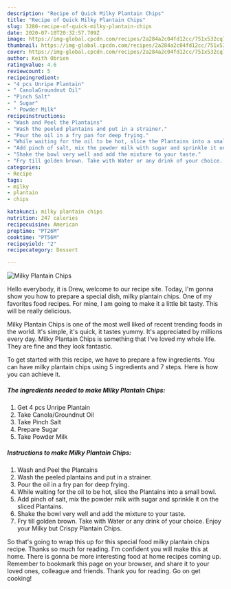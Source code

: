 ```yaml
---
description: "Recipe of Quick Milky Plantain Chips"
title: "Recipe of Quick Milky Plantain Chips"
slug: 3280-recipe-of-quick-milky-plantain-chips
date: 2020-07-10T20:32:57.709Z
image: https://img-global.cpcdn.com/recipes/2a284a2c04fd12cc/751x532cq70/milky-plantain-chips-recipe-main-photo.jpg
thumbnail: https://img-global.cpcdn.com/recipes/2a284a2c04fd12cc/751x532cq70/milky-plantain-chips-recipe-main-photo.jpg
cover: https://img-global.cpcdn.com/recipes/2a284a2c04fd12cc/751x532cq70/milky-plantain-chips-recipe-main-photo.jpg
author: Keith Obrien
ratingvalue: 4.6
reviewcount: 5
recipeingredient:
- "4 pcs Unripe Plantain"
- " CanolaGroundnut Oil"
- "Pinch Salt"
- " Sugar"
- " Powder Milk"
recipeinstructions:
- "Wash and Peel the Plantains"
- "Wash the peeled plantains and put in a strainer."
- "Pour the oil in a fry pan for deep frying."
- "While waiting for the oil to be hot, slice the Plantains into a small bowl."
- "Add pinch of salt, mix the powder milk with sugar and sprinkle it on the sliced Plantains."
- "Shake the bowl very well and add the mixture to your taste."
- "Fry till golden brown. Take with Water or any drink of your choice. Enjoy your Milky but Crispy Plantain Chips."
categories:
- Recipe
tags:
- milky
- plantain
- chips

katakunci: milky plantain chips 
nutrition: 247 calories
recipecuisine: American
preptime: "PT26M"
cooktime: "PT56M"
recipeyield: "2"
recipecategory: Dessert

---
```



![Milky Plantain Chips](https://img-global.cpcdn.com/recipes/2a284a2c04fd12cc/751x532cq70/milky-plantain-chips-recipe-main-photo.jpg)

Hello everybody, it is Drew, welcome to our recipe site. Today, I'm gonna show you how to prepare a special dish, milky plantain chips. One of my favorites food recipes. For mine, I am going to make it a little bit tasty. This will be really delicious.



Milky Plantain Chips is one of the most well liked of recent trending foods in the world. It's simple, it's quick, it tastes yummy. It's appreciated by millions every day. Milky Plantain Chips is something that I've loved my whole life. They are fine and they look fantastic.


To get started with this recipe, we have to prepare a few ingredients. You can have milky plantain chips using 5 ingredients and 7 steps. Here is how you can achieve it.

<!--inarticleads1-->

##### The ingredients needed to make Milky Plantain Chips:

1. Get 4 pcs Unripe Plantain
1. Take  Canola/Groundnut Oil
1. Take Pinch Salt
1. Prepare  Sugar
1. Take  Powder Milk




<!--inarticleads2-->

##### Instructions to make Milky Plantain Chips:

1. Wash and Peel the Plantains
1. Wash the peeled plantains and put in a strainer.
1. Pour the oil in a fry pan for deep frying.
1. While waiting for the oil to be hot, slice the Plantains into a small bowl.
1. Add pinch of salt, mix the powder milk with sugar and sprinkle it on the sliced Plantains.
1. Shake the bowl very well and add the mixture to your taste.
1. Fry till golden brown. Take with Water or any drink of your choice. Enjoy your Milky but Crispy Plantain Chips.




So that's going to wrap this up for this special food milky plantain chips recipe. Thanks so much for reading. I'm confident you will make this at home. There is gonna be more interesting food at home recipes coming up. Remember to bookmark this page on your browser, and share it to your loved ones, colleague and friends. Thank you for reading. Go on get cooking!
